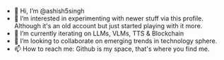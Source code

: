 - 👋 Hi, I’m @ashish5singh
- 👀 I’m interested in experimenting with newer stuff via this profile. Although it's an old account but just started playing with it more.
- 🌱 I’m currently iterating on LLMs, VLMs, TTS & Blockchain
- 💞️ I’m looking to collaborate on emerging trends in technology sphere.
- 📫 How to reach me: Github is my space, that's where you find me.

<!---
ashish5singh/ashish5singh is a ✨ special ✨ repository because its `README.md` (this file) appears on your GitHub profile.
You can click the Preview link to take a look at your changes.
--->
